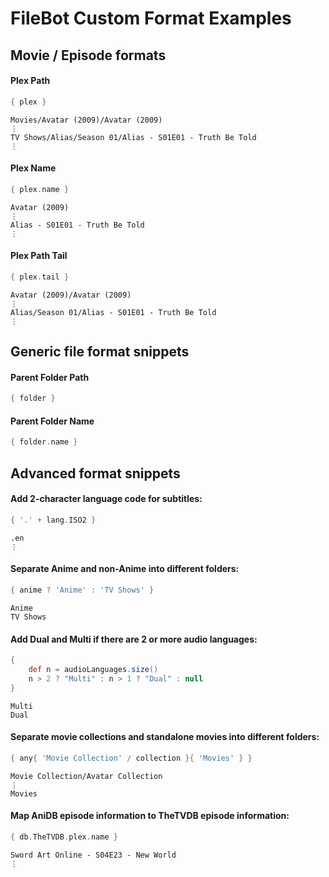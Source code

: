 # FileBot Custom Format Examples


## Movie / Episode formats


#### Plex Path
```groovy
{ plex }
```
```
Movies/Avatar (2009)/Avatar (2009)
⋮
TV Shows/Alias/Season 01/Alias - S01E01 - Truth Be Told
⋮
```

#### Plex Name
```groovy
{ plex.name }
```
```
Avatar (2009)
⋮
Alias - S01E01 - Truth Be Told
⋮
```

#### Plex Path Tail
```groovy
{ plex.tail }
```
```
Avatar (2009)/Avatar (2009)
⋮
Alias/Season 01/Alias - S01E01 - Truth Be Told
⋮
```


## Generic file format snippets


#### Parent Folder Path
```groovy
{ folder }
```

#### Parent Folder Name
```groovy
{ folder.name }
```


## Advanced format snippets


#### Add 2-character language code for subtitles:
```groovy
{ '.' + lang.ISO2 }
```
```
.en
⋮
```

#### Separate Anime and non-Anime into different folders:
```groovy
{ anime ? 'Anime' : 'TV Shows' }
```
```
Anime
TV Shows
```

#### Add Dual and Multi if there are 2 or more audio languages:
```groovy
{
	def n = audioLanguages.size()
	n > 2 ? "Multi" : n > 1 ? "Dual" : null
}
```
```
Multi
Dual
```

#### Separate movie collections and standalone movies into different folders:
```groovy
{ any{ 'Movie Collection' / collection }{ 'Movies' } }
```
```
Movie Collection/Avatar Collection
⋮
Movies
```

#### Map AniDB episode information to TheTVDB episode information:
```groovy
{ db.TheTVDB.plex.name }
```
```
Sword Art Online - S04E23 - New World
⋮
```
